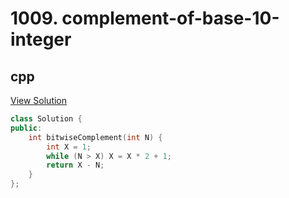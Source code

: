 # 1009. complement-of-base-10-integer

## cpp

[View Solution](1009-complement-of-base-10-integer.cpp)


```cpp
class Solution {
public:
    int bitwiseComplement(int N) {
        int X = 1;
        while (N > X) X = X * 2 + 1;
        return X - N;
    }
};
```
